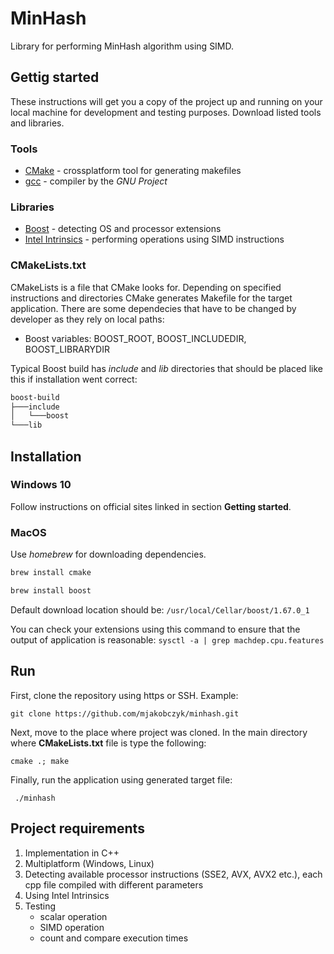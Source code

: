 # MinHash

Library for performing MinHash algorithm using SIMD.

## Gettig started

These instructions will get you a copy of the project up and running on your local machine for development and testing purposes. Download listed tools and libraries.

### Tools

* [CMake](https://cmake.org/) - crossplatform tool for generating makefiles
* [gcc](http://www.mingw.org/) - compiler by the *GNU Project*

### Libraries

* [Boost](https://www.boost.org/) - detecting OS and processor extensions
* [Intel Intrinsics](https://software.intel.com/sites/landingpage/IntrinsicsGuide/#) - performing operations using SIMD instructions

### CMakeLists.txt

CMakeLists is a file that CMake looks for. Depending on specified instructions and directories CMake generates Makefile for the target application. There are some dependecies that have to be changed by developer as they rely on local paths:

* Boost variables: BOOST_ROOT, BOOST_INCLUDEDIR, BOOST_LIBRARYDIR

Typical Boost build has *include* and *lib* directories that should be placed like this if installation went correct:

```txt
boost-build
├───include
│   └───boost
└───lib
```

## Installation

### Windows 10

Follow instructions on official sites linked in section **Getting started**.

### MacOS

Use *homebrew* for downloading dependencies.

```bash
brew install cmake
```

```bash
brew install boost
```

Default download location should be: ```/usr/local/Cellar/boost/1.67.0_1```

You can check your extensions using this command to ensure that the output of application is reasonable:
```sysctl -a | grep machdep.cpu.features```

## Run

First, clone the repository using https or SSH. Example:

```git clone https://github.com/mjakobczyk/minhash.git```

Next, move to the place where project was cloned. In the main directory where **CMakeLists.txt** file is type the following:

```cmake .; make```

Finally, run the application using generated target file:

``` ./minhash```

## Project requirements

1. Implementation in C++
2. Multiplatform (Windows, Linux)
3. Detecting available processor instructions (SSE2, AVX, AVX2 etc.), each cpp file compiled with different parameters
4. Using Intel Intrinsics
5. Testing
    * scalar operation
    * SIMD operation
    * count and compare execution times
